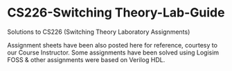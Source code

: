 # CS226-Switching Theory-Lab-Guide
Solutions to CS226 (Switching Theory Laboratory Assignments)

Assignment sheets have been also posted here for reference, courtesy to our Course Instructor. Some assignments have been solved using Logisim FOSS & other assignments were based on Verilog HDL.
